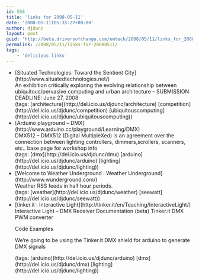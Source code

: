 ```yaml
---
id: 558
title: 'links for 2008-05-11'
date: '2008-05-11T05:35:27+00:00'
author: djdunc
layout: post
guid: 'http://beta.driversofchange.com/emtech/2008/05/11/links_for_20080511/'
permalink: /2008/05/11/links-for-20080511/
tags:
    - 'delicious links'
---
```


- <div class="delicious-link">[Situated Technologies: Toward the Sentient City](http://www.situatedtechnologies.net/)</div><div class="delicious-extended">An exhibition critically exploring the evolving relationship between ubiquitous/pervasive computing and urban architecture – SUBMISSION DEADLINE: June 27, 2008</div><div class="delicious-tags">(tags: [architecture](http://del.icio.us/djdunc/architecture) [competition](http://del.icio.us/djdunc/competition) [ubiquitouscomputing](http://del.icio.us/djdunc/ubiquitouscomputing))</div>
- <div class="delicious-link">[Arduino playground – DMX](http://www.arduino.cc/playground/Learning/DMX)</div><div class="delicious-extended">DMX512 – DMX512 (Digital MultipleXed) is an agreement over the connection between lighting controllers, dimmers,scrollers, scanners, etc.. base page for workshop info</div><div class="delicious-tags">(tags: [dmx](http://del.icio.us/djdunc/dmx) [arduino](http://del.icio.us/djdunc/arduino) [lighting](http://del.icio.us/djdunc/lighting))</div>
- <div class="delicious-link">[Welcome to Weather Underground : Weather Underground](http://www.wunderground.com/)</div><div class="delicious-extended">Weather RSS feeds in half hour periods.</div><div class="delicious-tags">(tags: [weather](http://del.icio.us/djdunc/weather) [seewatt](http://del.icio.us/djdunc/seewatt))</div>
- <div class="delicious-link">[tinker.it : Interactive Light](http://tinker.it/en/Teaching/InteractiveLight/)</div><div class="delicious-extended">Interactive Light – DMX Receiver Documentation (beta) Tinker.it DMX PWM converter
    
    Code Examples
    
    We’re going to be using the Tinker.it DMX shield for arduino to generate DMX signals
    
    </div><div class="delicious-tags">(tags: [arduino](http://del.icio.us/djdunc/arduino) [dmx](http://del.icio.us/djdunc/dmx) [lighting](http://del.icio.us/djdunc/lighting))</div>